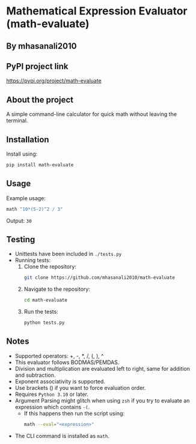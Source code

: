 # Mathematical Expression Evaluator (math-evaluate)
## By mhasanali2010

## PyPI project link
https://pypi.org/project/math-evaluate

## About the project
A simple command-line calculator for quick math without leaving the terminal.
## Installation
Install using:
```bash
pip install math-evaluate
```

## Usage
Example usage:
```bash
math "10*(5-2)^2 / 3"
```
Output: `30`

## Testing
- Unittests have been included in `./tests.py`
- Running tests:
    1. Clone the repository:
        ```bash
        git clone https://github.com/mhasanali2010/math-evaluate
        ```
    2. Navigate to the repository:
        ```bash
        cd math-evaluate
        ```
    3. Run the tests:
        ```bash
        python tests.py
        ```

## Notes
- Supported operators: +, -, *, /, (, ), ^
- This evaluator follows BODMAS/PEMDAS.
- Division and multiplication are evaluated left to right, same for addition and subtraction.
- Exponent associativity is supported.
- Use brackets () if you want to force evaluation order.
- Requires `Python 3.10` or later.
- Argument Parsing might glitch when using `zsh` if you try to evaluate an expression which contains `-(`.
    - If this happens then run the script using:
        ```bash
        math --eval="<expression>"
        ```
- The CLI command is installed as `math`.
